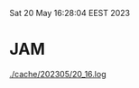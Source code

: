 Sat 20 May 16:28:04 EEST 2023
# JAM
<a href='./cache/202305/20_16.log'>./cache/202305/20_16.log</a>
